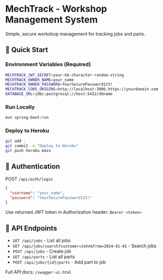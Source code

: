 # MechTrack - Workshop Management System

Simple, secure workshop management for tracking jobs and parts.

## 🚀 Quick Start

### Environment Variables (Required)
```bash
MECHTRACK_JWT_SECRET=your-64-character-random-string
MECHTRACK_OWNER_NAME=your_name
MECHTRACK_OWNER_PASSWORD=YourSecurePassword123!
MECHTRACK_CORS_ORIGINS=http://localhost:3000,https://yourdomain.com
DATABASE_URL=jdbc:postgresql://host:5432/dbname
```

### Run Locally
```bash
mvn spring-boot:run
```

### Deploy to Heroku
```bash
git add .
git commit -m "Deploy to Heroku"
git push heroku main
```

## 🔐 Authentication

POST `/api/auth/login`
```json
{
  "username": "your_name",
  "password": "YourSecurePassword123!"
}
```

Use returned JWT token in Authorization header: `Bearer <token>`

## 📡 API Endpoints

- `GET /api/jobs` - List all jobs
- `GET /api/jobs/search?customer=John&from=2024-01-01` - Search jobs
- `POST /api/jobs` - Create job
- `GET /api/parts` - List all parts
- `POST /api/jobs/{id}/parts` - Add part to job

Full API docs: `/swagger-ui.html`
